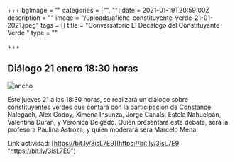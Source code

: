 +++
bgImage = ""
categories = ["", ""]
date = 2021-01-19T20:59:00Z
description = ""
image = "/uploads/afiche-constituyente-verde-21-01-2021.jpeg"
tags = []
title = "Conversatorio El Decálogo del Constituyente Verde "
type = ""

+++
## Diálogo 21 enero 18:30 horas

![ancho](/uploads/afiche-constituyente-verde-21-01-2021.jpeg)

Este jueves 21 a las 18:30 horas, se realizará un diálogo sobre constituyentes verdes que contará con la participación de Constance Nalegach, Alex Godoy, Ximena Insunza, Jorge Canals, Estela Nahuelpán, Valentina Durán, y Verónica Delgado. Quien presentará este debate, será la profesora Paulina Astroza, y quien moderará será Marcelo Mena.

Link actividad: [https://bit.ly/3isL7E9](https://bit.ly/3isL7E9 "https://bit.ly/3isL7E9")